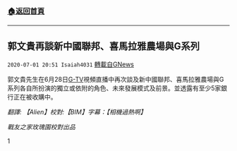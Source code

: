 ###  [:house:返回首頁](https://github.com/ourhimalayas/txt)
---

## 郭文貴再談新中國聯邦、喜馬拉雅農場與G系列
`2020-07-01 20:51 Isaiah4031` [轉載自GNews](https://gnews.org/zh-hant/251507/)

郭文貴先生在6月28日[G-TV](https://gtv.org)視頻直播中再次談及新中國聯邦、喜馬拉雅農場與G系列各自所扮演的獨立或依附的角色、未來發展模式及前景。並透露有至少5家銀行正在被收購中。

*翻譯: 【Alien】校對:【BIM】字幕：【相機過熱啊】*

*戰友之家玫瑰園校對出品*

1
